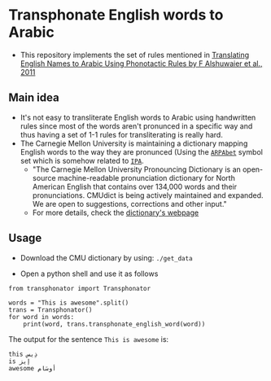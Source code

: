 # Transphonate English words to Arabic
- This repository implements the set of rules mentioned in [Translating English Names to Arabic Using Phonotactic Rules by F Alshuwaier et al., 2011](https://www.aclweb.org/anthology/Y11-1051.pdf) 

## Main idea
- It's not easy to transliterate English words to Arabic using handwritten rules since most of the words aren't pronunced in a specific way and thus having a set of 1-1 rules for transliterating is really hard.
- The Carnegie Mellon University is maintaining a dictionary mapping English words to the way they are pronunced (Using the [`ARPAbet`](https://en.wikipedia.org/wiki/ARPABET) symbol set which is somehow related to [`IPA`](https://en.wikipedia.org/wiki/International_Phonetic_Alphabet).
	- "The Carnegie Mellon University Pronouncing Dictionary is an open-source machine-readable pronunciation dictionary for North American English that contains over 134,000 words and their pronunciations. CMUdict is being actively maintained and expanded. We are open to suggestions, corrections and other input."
	- For more details, check the [dictionary's webpage](http://www.speech.cs.cmu.edu/cgi-bin/cmudict)

## Usage
- Download the CMU dictionary by using:
`./get_data`

- Open a python shell and use it as follows
```
from transphonator import Transphonator

words = "This is awesome".split()
trans = Transphonator()
for word in words:
    print(word, trans.transphonate_english_word(word))
```

The output for the sentence `This is awesome` is:
```
this ذِيس
is إيز
awesome أوسَام
```
